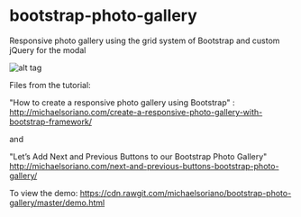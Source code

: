 # bootstrap-photo-gallery
Responsive photo gallery using the grid system of Bootstrap and custom jQuery for the modal

![alt tag](http://cdn.fearlessflyer.com/main/wp-content/uploads/2013/11/bootstrap-gallery-animated.gif)


Files from the tutorial:

"How to create a responsive photo gallery using Bootstrap" :
http://michaelsoriano.com/create-a-responsive-photo-gallery-with-bootstrap-framework/

and 

"Let’s Add Next and Previous Buttons to our Bootstrap Photo Gallery"
http://michaelsoriano.com/next-and-previous-buttons-bootstrap-photo-gallery/

To view the demo: 
https://cdn.rawgit.com/michaelsoriano/bootstrap-photo-gallery/master/demo.html
